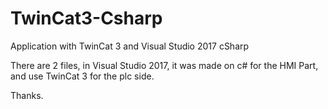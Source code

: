 # TwinCat3-Csharp
Application with TwinCat 3 and Visual Studio 2017 cSharp

There are 2 files, in Visual Studio 2017, it was made on c# for the HMI Part, and use TwinCat 3 for
the plc side.

Thanks.
